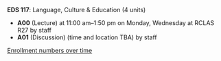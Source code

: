 **EDS 117**: Language, Culture & Education (4 units)

- **A00** (Lecture) at 11:00 am–1:50 pm on Monday, Wednesday at RCLAS R27 by staff
- **A01** (Discussion) (time and location TBA) by staff

[Enrollment numbers over time](./EDS117.tsv)
